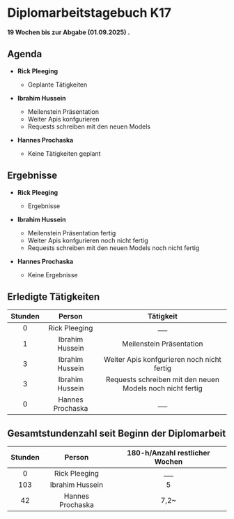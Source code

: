 
# Diplomarbeitstagebuch K17

**19 Wochen bis zur Abgabe (01.09.2025) .**

## Agenda

* **Rick Pleeging**
    * Geplante Tätigkeiten

* **Ibrahim Hussein**
    * Meilenstein Präsentation
    * Weiter Apis konfgurieren
    * Requests schreiben mit den neuen Models 

* **Hannes Prochaska**
    * Keine Tätigkeiten geplant

## Ergebnisse

* **Rick Pleeging**
    * Ergebnisse

* **Ibrahim Hussein**
    * Meilenstein Präsentation fertig
    * Weiter Apis konfgurieren noch nicht fertig
    * Requests schreiben mit den neuen Models noch nicht fertig 

* **Hannes Prochaska**
    * Keine Ergebnisse

## Erledigte Tätigkeiten

| Stunden | Person | Tätigkeit |
| :-----: | :----: | :-------: |
| 0 | Rick Pleeging | ___ |
| 1 | Ibrahim Hussein | Meilenstein Präsentation |
| 3 | Ibrahim Hussein | Weiter Apis konfgurieren noch nicht fertig |
| 3 | Ibrahim Hussein |Requests schreiben mit den neuen Models noch nicht fertig |
| 0 | Hannes Prochaska | ___ |

## Gesamtstundenzahl seit Beginn der Diplomarbeit

| Stunden | Person | 180-h/Anzahl restlicher Wochen |
| :-----: | :----: | :-------: |
| 0 | Rick Pleeging | ___ |
| 103 | Ibrahim Hussein | 5|
| 42 | Hannes Prochaska | 7,2~ |
